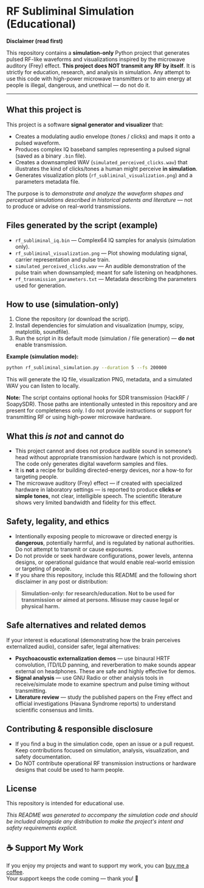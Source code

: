 # RF Subliminal Simulation (Educational)

**Disclaimer (read first)**

This repository contains a **simulation-only** Python project that generates pulsed RF-like waveforms and visualizations inspired by the microwave auditory (Frey) effect. **This project does NOT transmit any RF by itself**. It is strictly for education, research, and analysis in simulation. Any attempt to use this code with high-power microwave transmitters or to aim energy at people is illegal, dangerous, and unethical — do not do it.

---

## What this project is

This project is a software **signal generator and visualizer** that:

* Creates a modulating audio envelope (tones / clicks) and maps it onto a pulsed waveform.
* Produces complex IQ baseband samples representing a pulsed signal (saved as a binary `.bin` file).
* Creates a downsampled WAV (`simulated_perceived_clicks.wav`) that illustrates the kind of clicks/tones a human might perceive **in simulation**.
* Generates visualization plots (`rf_subliminal_visualization.png`) and a parameters metadata file.

The purpose is to *demonstrate and analyze the waveform shapes and perceptual simulations described in historical patents and literature* — not to produce or advise on real-world transmissions.

## Files generated by the script (example)

* `rf_subliminal_iq.bin` — Complex64 IQ samples for analysis (simulation only).
* `rf_subliminal_visualization.png` — Plot showing modulating signal, carrier representation and pulse train.
* `simulated_perceived_clicks.wav` — An audible demonstration of the pulse train when downsampled; meant for safe listening on headphones.
* `rf_transmission_parameters.txt` — Metadata describing the parameters used for generation.

## How to use (simulation-only)

1. Clone the repository (or download the script).
2. Install dependencies for simulation and visualization (numpy, scipy, matplotlib, soundfile).
3. Run the script in its default mode (simulation / file generation) — **do not** enable transmission.

**Example (simulation mode):**

```bash
python rf_subliminal_simulation.py --duration 5 --fs 200000
```

This will generate the IQ file, visualization PNG, metadata, and a simulated WAV you can listen to locally.

**Note:** The script contains optional hooks for SDR transmission (HackRF / SoapySDR). Those paths are intentionally untested in this repository and are present for completeness only. I do not provide instructions or support for transmitting RF or using high-power microwave hardware.

## What this *is not* and cannot do

* This project cannot and does not produce audible sound in someone’s head without appropriate transmission hardware (which is not provided). The code only generates digital waveform samples and files.
* It is **not** a recipe for building directed-energy devices, nor a how-to for targeting people.
* The microwave auditory (Frey) effect — if created with specialized hardware in laboratory settings — is reported to produce **clicks or simple tones**, not clear, intelligible speech. The scientific literature shows very limited bandwidth and fidelity for this effect.

## Safety, legality, and ethics

* Intentionally exposing people to microwave or directed energy is **dangerous**, potentially harmful, and is regulated by national authorities. Do not attempt to transmit or cause exposures.
* Do not provide or seek hardware configurations, power levels, antenna designs, or operational guidance that would enable real-world emission or targeting of people.
* If you share this repository, include this README and the following short disclaimer in any post or distribution:

> **Simulation-only: for research/education. Not to be used for transmission or aimed at persons. Misuse may cause legal or physical harm.**

## Safe alternatives and related demos

If your interest is educational (demonstrating how the brain perceives externalized audio), consider safer, legal alternatives:

* **Psychoacoustic externalization demos** — use binaural HRTF convolution, ITD/ILD panning, and reverberation to make sounds appear external on headphones. These are safe and highly effective for demos.
* **Signal analysis** — use GNU Radio or other analysis tools in receive/simulate mode to examine spectrum and pulse timing without transmitting.
* **Literature review** — study the published papers on the Frey effect and official investigations (Havana Syndrome reports) to understand scientific consensus and limits.

## Contributing & responsible disclosure

* If you find a bug in the simulation code, open an issue or a pull request. Keep contributions focused on simulation, analysis, visualization, and safety documentation.
* Do NOT contribute operational RF transmission instructions or hardware designs that could be used to harm people.

## License

This repository is intended for educational use. 

*This README was generated to accompany the simulation code and should be included alongside any distribution to make the project's intent and safety requirements explicit.*

## ☕ Support My Work

If you enjoy my projects and want to support my work, you can [buy me a coffee](https://www.buymeacoffee.com/craigcogdey).  
Your support keeps the code coming — thank you! 🙏


